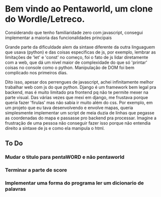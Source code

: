 # Bem vindo ao Pentaworld, um clone do Wordle/Letreco. 


Considerando que tenho familiaridade zero com javascript, consegui implementar a maioria das funcionalidades principais

Grande parte da dificuldade alem da sintaxe diferente da outra linguaguem que usava (python) e das coisas especificas de js, por exemplo, lembrar as limitações de 'let' e 'const' no começo, foi o fato de js lidar diretamente com a web, que dá um nivel maior de complexidade do que só 'printar' coisas no console como o python. Manipulação de DOM foi bem complicado nos primeiros dias.

Dito isso, apesar dos perrengues de javascript, achei infinitamente melhor trabalhar web com js do que python. Django é um framework bem legal pra backend, mas é muito limitado pra frontend pq não te permite mexer na parte visual. Das várias vezes que mexi em django, me frustava porque queria fazer 'firulas' mas não sabia ir muito além do css. Por exemplo, em um projeto que eu tava desenvolvendo e envolve mapas, queria simplesmente implementar um script de meia duzia de linhas que pegasse as coordenadas do mapa e passasse pro backend pra processar. Imagine a frustração de uma pessoa não conseguir fazer isso porque não entendia direito a sintaxe de js e como ela manipula o html.

## To Do

### Mudar o titulo para pentaWORD e não pentaworld

### Terminar a parte de score

### Implementar uma forma do programa ler um dicionario de palavras










